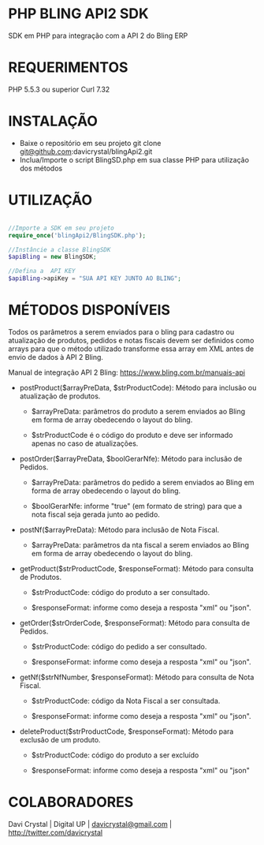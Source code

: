 PHP BLING API2 SDK 
===================

SDK em PHP para integração com a API 2 do Bling ERP


REQUERIMENTOS
=============
PHP 5.5.3 ou superior
Curl 7.32

INSTALAÇÃO
==========

- Baixe o repositório em seu projeto git clone git@github.com:davicrystal/blingApi2.git
- Inclua/Importe o script BlingSD.php em sua classe PHP para utilização dos métodos

UTILIZAÇÃO
==========

```php

//Importe a SDK em seu projeto
require_once('blingApi2/BlingSDK.php');

//Instâncie a classe BlingSDK
$apiBling = new BlingSDK;

//Defina a  API KEY
$apiBling->apiKey = "SUA API KEY JUNTO AO BLING";

```


MÉTODOS DISPONÍVEIS
===================

Todos os parâmetros a serem enviados para o bling para cadastro ou atualização de produtos, pedidos e notas fiscais devem ser definidos como arrays para que o método utilizado transforme essa array em XML antes de envio de dados à API 2 Bling.

Manual de integração API 2 Bling: https://www.bling.com.br/manuais-api

- postProduct($arrayPreData, $strProductCode): Método para inclusão ou atualização de produtos. 

	- $arrayPreData: parâmetros do produto a serem enviados ao Bling em forma de array obedecendo o layout do bling.

	- $strProductCode é o código do produto e deve ser informado apenas no caso de atualizações.

- postOrder($arrayPreData, $boolGerarNfe): Método para inclusão de Pedidos.

	- $arrayPreData: parâmetros do pedido a serem enviados ao Bling em forma de array obedecendo o layout do bling.

	- $boolGerarNfe: informe "true" (em formato de string) para que a nota fiscal seja gerada junto ao pedido.

- postNf($arrayPreData): Método para inclusão de Nota Fiscal.

	- $arrayPreData: parâmetros da nta fiscal a serem enviados ao Bling em forma de array obedecendo o layout do bling.

- getProduct($strProductCode, $responseFormat): Método para consulta de Produtos.

	- $strProductCode: código do produto a ser consultado.

	- $responseFormat: informe como deseja a resposta "xml" ou "json".

- getOrder($strOrderCode, $responseFormat): Método para consulta de Pedidos.

	- $strProductCode: código do pedido a ser consultado.

	- $responseFormat: informe como deseja a resposta "xml" ou "json".

- getNf($strNfNumber, $responseFormat): Método para consulta de Nota Fiscal.

	- $strProductCode: código da Nota Fiscal a ser consultada.

	- $responseFormat: informe como deseja a resposta "xml" ou "json".

- deleteProduct($strProductCode, $responseFormat): Método para exclusão de um produto.

	- $strProductCode: código do produto a ser excluído

	- $responseFormat: informe como deseja a resposta "xml" ou "json"


COLABORADORES
=============
Davi Crystal | Digital UP | davicrystal@gmail.com | http://twitter.com/davicrystal